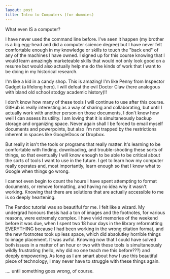 ```yaml
---
layout: post
title: Intro to Computers (for dummies)
---
```


What even IS a computer?

I have never used the command line before. I've seen it happen (my brother is a big egg-head and did a computer science degree) but I have never felt comfortable enough in my knowledge or skills to touch the "back end" of any of the machines I have owned. I signed up for this course knowing that I would learn amazingly marketeable skills that would not only look good on a resume but would also actually help me do the kinds of work that I want to be doing in my historical research. 

I'm like a kid in a candy shop. This is amazing! I'm like Penny from Inspector Gadget (a lifelong hero). I will defeat the evil Doctor Claw (here analogous with bland old school stodgy academic history)!! 

I don't know how many of these tools I will continue to use after this course. GitHub is really interesting as a way of sharing and collaborating, but until I actually work with another person on those documents, I don't know how well I can assess its utility. I am loving that it is simultaneously backup storage and organizing space. Never again shall I be forced to email myself documents and powerpoints, but also I'm not trapped by the restrictions inherent in spaces like GoogleDocs or Dropbox. 

But really it isn't the tools or programs that really matter. It's learning to be comfortable with finding, downloading, and trouble-shooting these sorts of things, so that eventually I will know enough to be able to be critical about the sorts of tools I want to use in the future. I get to learn how my computer really operates and, most importantly, learn enough so that I know what to Google when things go wrong. 

I cannot even begin to count the hours I have spent attempting to format documents, or remove formatting, and having no idea why it wasn't working. Knowing that there are solutions that are actually accessible to me is so deeply heartening. 

The Pandoc tutorial was so beautiful for me. I felt like a wizard. My undergrad honours thesis had a ton of images and the footnotes, for various reasons, were extremely complex. I have vivid memories of the weekend before it was due, when I spent two 18 hour days in the library reformatting EVERYTHING because I had been working in the wrong citation format, and the new footnotes took up less space, which did absolutley horrible things to image placement. It was awful. Knowing now that I could have solved both issues in a matter of an hour or two with these tools is simultaneously wildly frustrating (hello, why did no one teach me this before???) and deeply empowering. As long as I am smart about how I use this beautiful piece of technology, I may never have to struggle with these things again. 

.... until something goes wrong, of course. 

